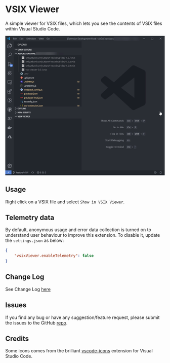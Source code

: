 # VSIX Viewer

A simple viewer for VSIX files, which lets you see the contents of VSIX files within Visual Studio Code. 


![viewer](marketplace/demo.gif)

## Usage

Right click on a VSIX file and select `Show in VSIX Viewer`. 

## Telemetry data

By default, anonymous usage and error data collection is turned on to understand user behaviour to improve this extension. To disable it, update the `settings.json` as below:
```json
{
    "vsixViewer.enableTelemetry": false
}
```

## Change Log

See Change Log [here](https://marketplace.visualstudio.com/items/onlyutkarsh.vsix-viewer/changelog)

## Issues

If you find any bug or have any suggestion/feature request, please submit the issues to the GitHub [repo](https://github.com/onlyutkarsh/vsixviewer).

## Credits

Some icons comes from the brilliant [vscode-icons](https://github.com/robertohuertasm/vscode-icons) extension for Visual Studio Code.